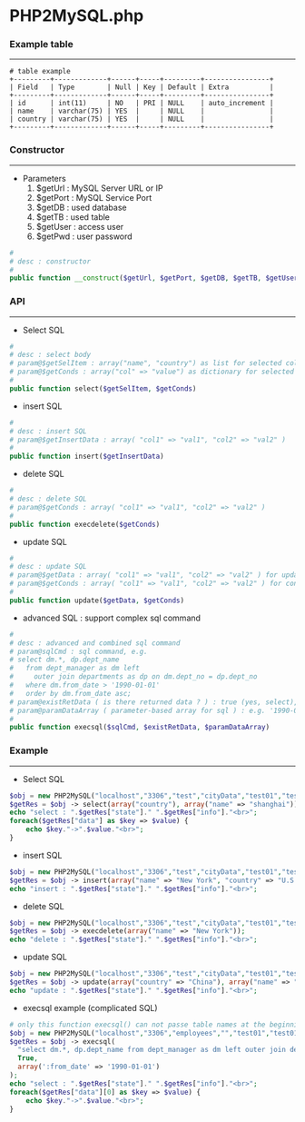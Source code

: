 # PHP2MySQL.php

<script type="text/javascript" src="../js/general.js"></script>

### Example table
---

```mysql
# table example
+---------+-------------+------+-----+---------+----------------+
| Field   | Type        | Null | Key | Default | Extra          |
+---------+-------------+------+-----+---------+----------------+
| id      | int(11)     | NO   | PRI | NULL    | auto_increment |
| name    | varchar(75) | YES  |     | NULL    |                |
| country | varchar(75) | YES  |     | NULL    |                |
+---------+-------------+------+-----+---------+----------------+
```

### Constructor
---

* Parameters
  1. $getUrl : MySQL Server URL or IP
  2. $getPort : MySQL Service Port
  3. $getDB : used database
  4. $getTB : used table
  5. $getUser : access user
  6. $getPwd : user password

```php
# 
# desc : constructor
#
public function __construct($getUrl, $getPort, $getDB, $getTB, $getUser, $getPwd)
```

### API
---

* Select SQL

```php
#
# desc : select body
# param@$getSelItem : array("name", "country") as list for selected columns showed
# param@$getConds : array("col" => "value") as dictionary for selected conditions
#
public function select($getSelItem, $getConds)
```

* insert SQL

```php
#
# desc : insert SQL
# param@$getInsertData : array( "col1" => "val1", "col2" => "val2" )
#
public function insert($getInsertData)
```

* delete SQL

```php
#
# desc : delete SQL 
# param@$getConds : array( "col1" => "val1", "col2" => "val2" )
# 
public function execdelete($getConds)
```

* update SQL

```php
#
# desc : update SQL
# param@$getData : array( "col1" => "val1", "col2" => "val2" ) for update value
# param@$getConds : array( "col1" => "val1", "col2" => "val2" ) for conditional selection
#
public function update($getData, $getConds)
```

* advanced SQL : support complex sql command

```php
#
# desc : advanced and combined sql command
# param@sqlCmd : sql command, e.g. 
# select dm.*, dp.dept_name 
#   from dept_manager as dm left 
#     outer join departments as dp on dm.dept_no = dp.dept_no 
#   where dm.from_date > '1990-01-01'
#   order by dm.from_date asc;
# param@existRetData ( is there returned data ? ) : true (yes, select), false (no, insert, delete, update)
# param@paramDataArray ( parameter-based array for sql ) : e.g. '1990-01-01' is replaced by :from_date, array(':from_date' => $_POST['fd'])
#
public function execsql($sqlCmd, $existRetData, $paramDataArray)
```

### Example
---

* Select SQL

```php
$obj = new PHP2MySQL("localhost","3306","test","cityData","test01","test01"); 
$getRes = $obj -> select(array("country"), array("name" => "shanghai"));
echo "select : ".$getRes["state"]." ".$getRes["info"]."<br>";
foreach($getRes["data"] as $key => $value) {
    echo $key."->".$value."<br>";
}
```

* insert SQL

```php
$obj = new PHP2MySQL("localhost","3306","test","cityData","test01","test01");
$getRes = $obj -> insert(array("name" => "New York", "country" => "U.S.A."));
echo "insert : ".$getRes["state"]." ".$getRes["info"]."<br>";
```

* delete SQL

```php
$obj = new PHP2MySQL("localhost","3306","test","cityData","test01","test01");
$getRes = $obj -> execdelete(array("name" => "New York"));
echo "delete : ".$getRes["state"]." ".$getRes["info"]."<br>";
```

* update SQL

```php
$obj = new PHP2MySQL("localhost","3306","test","cityData","test01","test01");
$getRes = $obj -> update(array("country" => "China"), array("name" => "shanghai"));
echo "update : ".$getRes["state"]." ".$getRes["info"]."<br>";
```

* execsql example (complicated SQL)

```php
# only this function execsql() can not passe table names at the beginning of object created
$obj = new PHP2MySQL("localhost","3306","employees","","test01","test01");
$getRes = $obj -> execsql(
  "select dm.*, dp.dept_name from dept_manager as dm left outer join departments as dp on dm.dept_no = dp.dept_no where dm.from_date > :from_date order by dm.from_date asc;",
  True,
  array(':from_date' => '1990-01-01')
);
echo "select : ".$getRes["state"]." ".$getRes["info"]."<br>";
foreach($getRes["data"][0] as $key => $value) {
    echo $key."->".$value."<br>";
}
```
